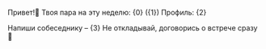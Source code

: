 Привет!👋 Твоя пара на эту неделю:
{0} ({1})
Профиль: {2}

Напиши собеседнику – {3}
Не откладывай, договорись о встрече сразу 🙂
